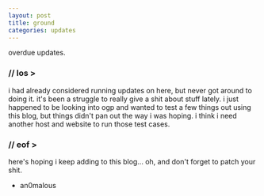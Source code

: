```yaml
---
layout: post
title: ground
categories: updates
---
```


overdue updates.

### // los >

i had already considered running updates on here, but never got around to doing it. it's been a struggle to really give a shit about stuff lately. i just happened to be looking into ogp and wanted to test a few things out using this blog, but things didn't pan out the way i was hoping. i think i need another host and website to run those test cases.

### // eof >

here's hoping i keep adding to this blog... oh, and don't forget to patch your shit.

- an0malous
